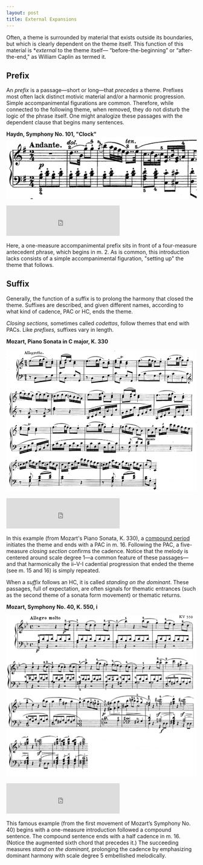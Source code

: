 ```yaml
---
layout: post
title: External Expansions
---
```


Often, a theme is surrounded by material that exists outside its boundaries, but which is clearly dependent on the theme itself. This function of this material is **external* to the theme itself— “before-the-beginning” or “after-the-end," as William Caplin as termed it.

## Prefix ##

An *prefix* is a passage—short or long—that *precedes* a theme. Prefixes most often lack distinct motivic material and/or a harmonic progression. Simple accompanimental figurations are common. Therefore, while connected to the following theme, when removed, they do not disturb the logic of the phrase itself. One might analogize these passages with the dependent clause that begins many sentences. 

**Haydn, Symphony No. 101, "Clock"** 
[![](Graphics/form/Haydn-101.png)](Graphics/form/Haydn-101.png)

<iframe src="https://embed.spotify.com/?uri=spotify:track:3JlbelZisTTwEh6e13uRyQ" width="300" height="80" frameborder="0" allowtransparency="true"></iframe>

Here, a one-measure accompanimental prefix sits in front of a four-measure antecedent phrase, which begins in m. 2. As is common, this introduction lacks consists of a simple accompanimental figuration, "setting up" the theme that follows.

## Suffix ##

Generally, the function of a suffix is to prolong the harmony that closed the theme. Suffixes are described, and given different names, according to what kind of cadence, PAC or HC, ends the theme.

*Closing sections,* sometimes called *codettas*, follow themes that end with PACs. Like *prefixes,* suffixes vary in length.

**Mozart, Piano Sonata in C major, K. 330** 

[![](Graphics/form/cadentialextension.png)](Graphics/form/cadentialextension.png)

<iframe src="https://embed.spotify.com/?uri=spotify:track:3ZlIXdp94i6qpfox8Su6Ll" width="300" height="80" frameborder="0" allowtransparency="true"></iframe>

In this example (from Mozart's Piano Sonata, K. 330), a [compound period](compoundThemes.html) initiates the theme and ends with a PAC in m. 16. Following the PAC, a five-measure *closing section* confirms the cadence. Notice that the melody is centered around scale degree 1—a common feature of these passages—and that harmonically the ii–V-I cadential progression that ended the theme (see m. 15 and 16) is simply repeated.

When a *suffix* follows an HC, it is called *standing on the dominant*. These passages, full of expectation, are often signals for thematic entrances (such as the second theme of a sonata form movement) or thematic returns. 

**Mozart, Symphony No. 40, K. 550, i**

[![](Graphics/form/standingonV.png)](Graphics/form/standingonV.png)

<iframe src="https://embed.spotify.com/?uri=spotify:track:04zau0E0VspgiqNvTqCO7u" width="300" height="80" frameborder="0" allowtransparency="true"></iframe><br/>

This famous example (from the first movement of Mozart’s Symphony No. 40) begins with a one-measure introduction followed a compound sentence. The compound sentence ends with a half cadence in m. 16. (Notice the augmented sixth chord that precedes it.) The succeeding measures *stand on the dominant,* prolonging the cadence by emphasizing dominant harmony with scale degree 5 embellished melodically.
